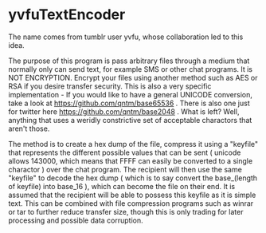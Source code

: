 # yvfuTextEncoder
The name comes from tumblr user yvfu, whose collaboration led to this idea. 

The purpose of this program is pass arbitrary files through a medium that normally only can send text, for example SMS or other chat programs. It is NOT ENCRYPTION. Encrypt your files using another method such as AES or RSA if you desire transfer security. This is also a very specific implementation - If you would like to have a general UNICODE conversion, take a look at https://github.com/qntm/base65536 . There is also one just for twitter here https://github.com/qntm/base2048 . What is left? Well, anything that uses a weridly constrictive set of acceptable charactors that aren't those.

The method is to create a hex dump of the file, compress it using a "keyfile" that represents the different possible values that can be sent ( unicode allows 143000, which means that FFFF can easily be converted to a single charactor ) over the chat program. The recipient will then use the same "keyfile" to decode the hex dump ( which is to say convert the base_(length of keyfile) into base_16 ), which can become the file on their end. It is assumed that the recipient will be able to possess this keyfile as it is simple text. This can be combined with file compression programs such as winrar or tar to further reduce transfer size, though this is only trading for later processing and possible data corruption.
